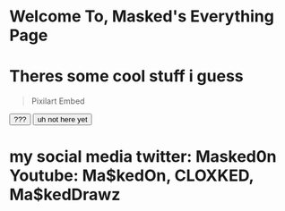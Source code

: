 <html>
  <head>
    <title>cloxkedmasked.github.io</title>
  </head>
  <body>
    <h1>Welcome To, Masked's Everything Page</h1>
    <h1>Theres some cool stuff i guess</h1>
    <blockquote class="pix-embed-wrap"><div class="pix-embed-activity" data-id="sr281479558d201" data-width="100" data-height="100" data-type="art" data-theme="dark" data-show-edit="1">Pixilart Embed</div></blockquote><script async="async" src="https://www.pixilart.com/js/embed.js?v=1.0.4"></script>
  </body>
 </html>
<button type="button" onclick="alert('7288901')">???</button>
<button type="button" onclick="alert('check my other website')">uh not here yet</button>
   <h1>my social media twitter: Masked0n Youtube: Ma$kedOn, CLOXKED, Ma$kedDrawz
